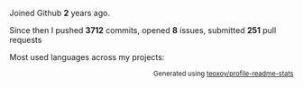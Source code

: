 Joined Github **2** years ago.

Since then I pushed **3712** commits, opened **8** issues, submitted **251** pull requests

Most used languages across my projects:


<p align="right"><sub>Generated using <a href="https://github.com/marketplace/actions/profile-readme-stats">teoxoy/profile-readme-stats</a></sub></p>
